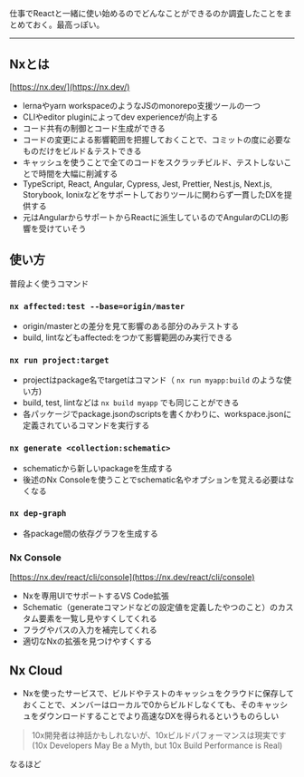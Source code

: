 仕事でReactと一緒に使い始めるのでどんなことができるのか調査したことをまとめておく。最高っぽい。 

---

## Nxとは

[https://nx.dev/](https://nx.dev/)

- lernaやyarn workspaceのようなJSのmonorepo支援ツールの一つ
- CLIやeditor pluginによってdev experienceが向上する
- コード共有の制御とコード生成ができる
- コードの変更による影響範囲を把握しておくことで、コミットの度に必要なものだけをビルド＆テストできる
- キャッシュを使うことで全てのコードをスクラッチビルド、テストしないことで時間を大幅に削減する
- TypeScript, React, Angular, Cypress, Jest, Prettier, Nest.js, Next.js, Storybook, Ionixなどをサポートしておりツールに関わらず一貫したDXを提供する
- 元はAngularからサポートからReactに派生しているのでAngularのCLIの影響を受けていそう

## 使い方

普段よく使うコマンド 

### `nx affected:test --base=origin/master`

- origin/masterとの差分を見て影響のある部分のみテストする
- build, lintなどもaffected:をつかて影響範囲のみ実行できる

### `nx run project:target`

- projectはpackage名でtargetはコマンド（ `nx run myapp:build` のような使い方)
- build, test, lintなどは `nx build myapp` でも同じことができる
- 各パッケージでpackage.jsonのscriptsを書くかわりに、workspace.jsonに定義されているコマンドを実行する

### `nx generate <collection:schematic>`

- schematicから新しいpackageを生成する
- 後述のNx Consoleを使うことでschematic名やオプションを覚える必要はなくなる

### `nx dep-graph`

- 各package間の依存グラフを生成する

### Nx Console

[https://nx.dev/react/cli/console](https://nx.dev/react/cli/console)

- Nxを専用UIでサポートするVS Code拡張
- Schematic（generateコマンドなどの設定値を定義したやつのこと）のカスタム要素を一覧し見やすくしてくれる
- フラグやパスの入力を補完してくれる
- 適切なNxの拡張を見つけやすくする

## Nx Cloud

- Nxを使ったサービスで、ビルドやテストのキャッシュをクラウドに保存しておくことで、メンバーはローカルで0からビルドしなくても、そのキャッシュをダウンロードすることでより高速なDXを得られるというものらしい

> 10x開発者は神話かもしれないが、10xビルドパフォーマンスは現実です
(10x Developers May Be a Myth, but 10x Build Performance is Real)
> 

なるほど